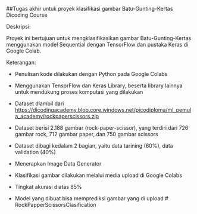 ##Tugas akhir untuk proyek klasifikasi gambar Batu-Gunting-Kertas Dicoding Course

Deskripsi:

Proyek ini bertujuan untuk mengklasifikasikan gambar Batu-Gunting-Kertas menggunakan model Sequential dengan TensorFlow dan pustaka Keras di Google Colab.

Keterangan:
* Penulisan kode dilakukan dengan Python pada Google Colabs

* Menggunakan TensorFlow dan Keras Library, beserta library lainnya untuk mendukung proses komputasi yang dilakukan

* Dataset diambil dari https://dicodingacademy.blob.core.windows.net/picodiploma/ml_pemula_academy/rockpaperscissors.zip 

* Dataset berisi 2.188 gambar (rock-paper-scissor), yang terdiri dari 726 gambar rock, 712 gambar paper, dan 750 gambar scissors

* Dataset dibagi kedalam 2 bagian, yaitu data tarining (60%), data validation (40%)

* Menerapkan Image Data Generator

* Klasifikasi gambar dilakukan melalui media upload di Google Colabs

* Tingkat akurasi diatas 85%

* Model yang dibuat bisa memprediksi gambar yang di upload
#   R o c k P a p p e r S c i s s o r s C l a s i f i c a t i o n  
 